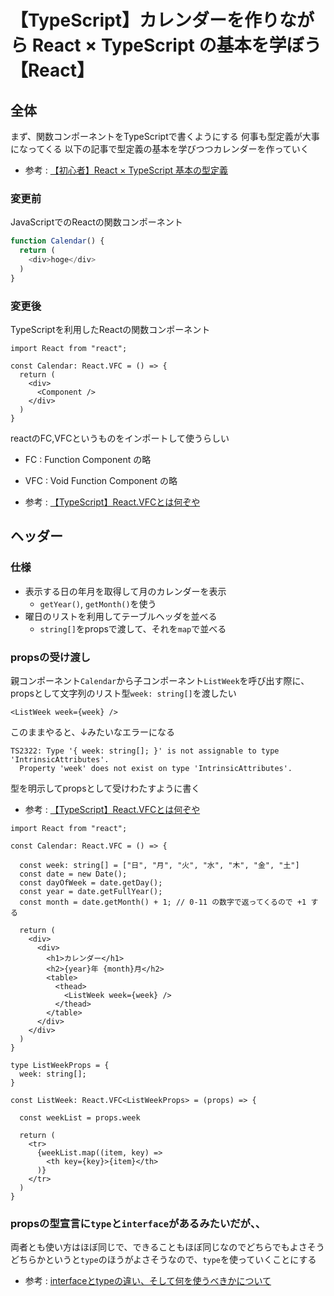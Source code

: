 # 【TypeScript】カレンダーを作りながら React × TypeScript の基本を学ぼう【React】

## 全体

まず、関数コンポーネントをTypeScriptで書くようにする
何事も型定義が大事になってくる
以下の記事で型定義の基本を学びつつカレンダーを作っていく

- 参考 : [【初心者】React × TypeScript 基本の型定義](https://zenn.dev/ogakuzuko/articles/react-typescript-for-beginner)

### 変更前

JavaScriptでのReactの関数コンポーネント

```js
function Calendar() {
  return (
    <div>hoge</div>
  )
}
```

### 変更後

TypeScriptを利用したReactの関数コンポーネント

```tsx
import React from "react";

const Calendar: React.VFC = () => {
  return (
    <div>
      <Component />
    </div>
  )
}
```

reactのFC,VFCというものをインポートして使うらしい

- FC  : Function Component の略
- VFC : Void Function Component の略

- 参考 : [【TypeScript】React.VFCとは何ぞや](https://qiita.com/tttocklll/items/c78aa33856ded870e843)

## ヘッダー

### 仕様

- 表示する日の年月を取得して月のカレンダーを表示
  - `getYear()`, `getMonth()`を使う
- 曜日のリストを利用してテーブルヘッダを並べる
  - `string[]`をpropsで渡して、それを`map`で並べる

### propsの受け渡し

親コンポーネント`Calendar`から子コンポーネント`ListWeek`を呼び出す際に、
propsとして文字列のリスト型`week: string[]`を渡したい

```tsx
<ListWeek week={week} />
```

このままやると、↓みたいなエラーになる

```shell
TS2322: Type '{ week: string[]; }' is not assignable to type 'IntrinsicAttributes'.
  Property 'week' does not exist on type 'IntrinsicAttributes'.
```

型を明示してpropsとして受けわたすように書く

- 参考 : [【TypeScript】React.VFCとは何ぞや](https://qiita.com/tttocklll/items/c78aa33856ded870e843)

```tsx
import React from "react";

const Calendar: React.VFC = () => {

  const week: string[] = ["日", "月", "火", "水", "木", "金", "土"]
  const date = new Date();
  const dayOfWeek = date.getDay();
  const year = date.getFullYear();
  const month = date.getMonth() + 1; // 0-11 の数字で返ってくるので +1 する

  return (
    <div>
      <div>
        <h1>カレンダー</h1>
        <h2>{year}年 {month}月</h2>
        <table>
          <thead>
            <ListWeek week={week} />
          </thead>
        </table>
      </div>
    </div>
  )
}

type ListWeekProps = {
  week: string[];
}

const ListWeek: React.VFC<ListWeekProps> = (props) => {

  const weekList = props.week

  return (
    <tr>
      {weekList.map((item, key) =>
        <th key={key}>{item}</th>
      )}
    </tr>
  )
}
```

### propsの型宣言に`type`と`interface`があるみたいだが、、

両者とも使い方はほぼ同じで、できることもほぼ同じなのでどちらでもよさそう
どちらかというと`type`のほうがよさそうなので、`type`を使っていくことにする

- 参考 : [interfaceとtypeの違い、そして何を使うべきかについて](https://zenn.dev/luvmini511/articles/6c6f69481c2d17)